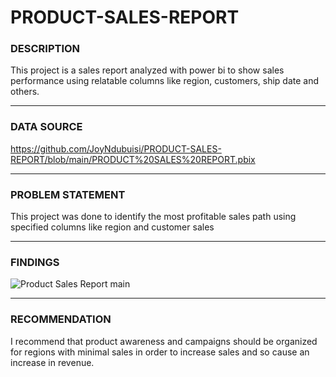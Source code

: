 # PRODUCT-SALES-REPORT

### DESCRIPTION

This project is a sales report analyzed with power bi to show sales performance using relatable columns like region, customers, ship date and others.

-------------------

### DATA SOURCE 

https://github.com/JoyNdubuisi/PRODUCT-SALES-REPORT/blob/main/PRODUCT%20SALES%20REPORT.pbix

-------------------

### PROBLEM STATEMENT

This project was done to identify the most profitable sales path using specified columns like region and customer sales

-------------------

### FINDINGS

![Product Sales Report main](https://user-images.githubusercontent.com/110602626/202432633-c86f6952-5452-4811-baeb-e7048da39217.png)

-------------------

### RECOMMENDATION

I recommend that product awareness and campaigns should be organized for regions with minimal sales in order to increase sales and so cause an increase in revenue.

